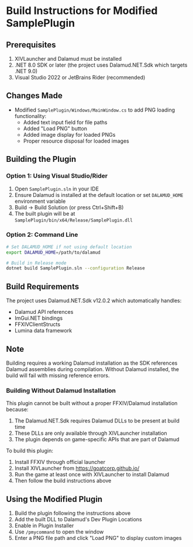 # Build Instructions for Modified SamplePlugin

## Prerequisites
1. XIVLauncher and Dalamud must be installed
2. .NET 8.0 SDK or later (the project uses Dalamud.NET.Sdk which targets .NET 9.0)
3. Visual Studio 2022 or JetBrains Rider (recommended)

## Changes Made
- Modified `SamplePlugin/Windows/MainWindow.cs` to add PNG loading functionality:
  - Added text input field for file paths
  - Added "Load PNG" button
  - Added image display for loaded PNGs
  - Proper resource disposal for loaded images

## Building the Plugin

### Option 1: Using Visual Studio/Rider
1. Open `SamplePlugin.sln` in your IDE
2. Ensure Dalamud is installed at the default location or set `DALAMUD_HOME` environment variable
3. Build → Build Solution (or press Ctrl+Shift+B)
4. The built plugin will be at `SamplePlugin/bin/x64/Release/SamplePlugin.dll`

### Option 2: Command Line
```bash
# Set DALAMUD_HOME if not using default location
export DALAMUD_HOME=/path/to/dalamud

# Build in Release mode
dotnet build SamplePlugin.sln --configuration Release
```

## Build Requirements
The project uses Dalamud.NET.Sdk v12.0.2 which automatically handles:
- Dalamud API references
- ImGui.NET bindings
- FFXIVClientStructs
- Lumina data framework

## Note
Building requires a working Dalamud installation as the SDK references Dalamud assemblies during compilation. Without Dalamud installed, the build will fail with missing reference errors.

### Building Without Dalamud Installation
This plugin cannot be built without a proper FFXIV/Dalamud installation because:
1. The Dalamud.NET.Sdk requires Dalamud DLLs to be present at build time
2. These DLLs are only available through XIVLauncher installation
3. The plugin depends on game-specific APIs that are part of Dalamud

To build this plugin:
1. Install FFXIV through official launcher
2. Install XIVLauncher from https://goatcorp.github.io/
3. Run the game at least once with XIVLauncher to install Dalamud
4. Then follow the build instructions above

## Using the Modified Plugin
1. Build the plugin following the instructions above
2. Add the built DLL to Dalamud's Dev Plugin Locations
3. Enable in Plugin Installer
4. Use `/pmycommand` to open the window
5. Enter a PNG file path and click "Load PNG" to display custom images